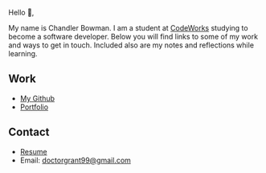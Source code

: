 Hello 👋, 

My name is Chandler Bowman. I am a student at [CodeWorks](https://boisecodeworks.com) studying to become a software developer. Below you will find links to some of my work and ways to get in touch. Included also are my notes and reflections while learning. 

## Work

  + [My Github](https://github.com/doctorgrant99)
  + [Portfolio](https://doctorgrant99.github.io/)

## Contact

  + [Resume](https://doctorgrant99.github.io/resume)
  + Email: doctorgrant99@gmail.com
  
